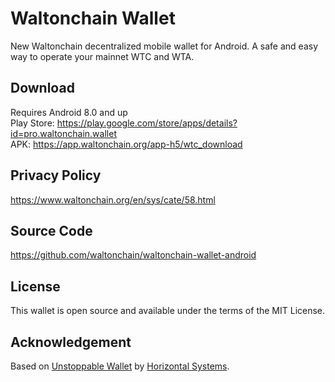 # Waltonchain Wallet
New Waltonchain decentralized mobile wallet for Android. A safe and easy way to operate your mainnet WTC and WTA.  

## Download
Requires Android 8.0 and up <br/>
Play Store: https://play.google.com/store/apps/details?id=pro.waltonchain.wallet <br/>
APK: https://app.waltonchain.org/app-h5/wtc_download


## Privacy Policy
https://www.waltonchain.org/en/sys/cate/58.html


## Source Code
https://github.com/waltonchain/waltonchain-wallet-android


## License
This wallet is open source and available under the terms of the MIT License.


## Acknowledgement
Based on [Unstoppable Wallet](https://github.com/horizontalsystems/unstoppable-wallet-android) by [Horizontal Systems](https://github.com/horizontalsystems).
